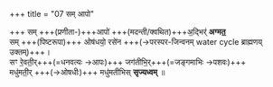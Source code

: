 +++
title = "07 सम् आपो"

+++
सम् +++(प्रणीता-)+++आपो॑ +++(मदन्ती/क्वथित)+++अ॒द्भिर्॑ **अग्मत॒**  
सम् +++(पिष्टरूपा)+++ ओष॑धयो॒ रसे॑न +++(→परस्पर-जिन्वनम् water cycle ब्राह्मणय् उक्तम्)+++।  
सꣳ रे॒वती॒र्+++(=धनवत्यः →आपः)+++ जग॑तीभि॒र्+++(=जङ्गमाभिः →पशवः)+++  
मधु॑मती॒र् +++(→ओषधीः)+++ मधु॑मतीभिस् **सृज्यध्वम्**  ॥
